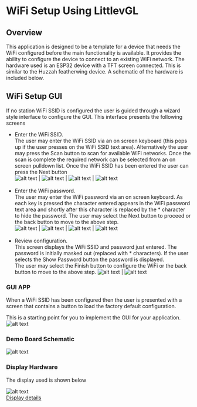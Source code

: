 # WiFi Setup Using LittlevGL

## Overview

This application is designed to be a template for a device that needs the WiFi configured before the main functionality is available.
It provides the ability to configure the device to connect to an existing WiFi network. The hardware used is an ESP32 device with
a TFT screen connected. This is similar to the Huzzah featherwing device. A schematic of the hardware is included below.

## WiFi Setup GUI

If no station WiFi SSID is configured the user is guided through a wizard style interface to configure the GUI.
This interface presents the following screens
* Enter the WiFi SSID.  
    The user may enter the WiFi SSID via an on screen keyboard (this pops up if the user presses on the WiFi SSID text area).
    Alternatively the user may press the Scan button to scan for available WiFi networks. Once the scan is complete the required 
    network can be selected from an on screen pulldown list. Once the WiFi SSID has been entered the user can press the Next button  
    ![alt text](screen0a.png "") | ![alt text](screen0b.png "") | ![alt text](screen0c.png "") | ![alt text](screen0d.png "")<br><br>
* Enter the WiFi password.  
    The user may enter the WiFi password via an on screen keyboard. As each key is pressed the character entered appears in the 
    WiFi password text area and shortly after this character is replaced by the * character to hide the password.
    The user may select the Next button to proceed or the back button to move to the above step.  
    ![alt text](screen1a.png "") | ![alt text](screen1b.png "") | ![alt text](screen1c.png "") | ![alt text](screen1d.png "")<br><br>
* Review configuration.  
    This screen displays the WiFi SSID and password just entered. The password is initially masked out (replaced with * characters).
    If the user selects the Show Password button the password is displayed.  
    The user may select the Finish button to configure the WiFi or the back button to move to the above step.
    ![alt text](screen2a.png "") | ![alt text](screen2b.png "")

### GUI APP
When a WiFi SSID has been configured then the user is presented with a screen that contains a button to load the factory default configuration.  

This is a starting point for you to implement the GUI for your application.  
![alt text](app.png "Running application")

### Demo Board Schematic
![alt text](schematic.svg "Schematic")

### Display Hardware
The display used is shown below

![alt text](MSP2807-008.jpg "MSP2807 Display")  
[Display details](http://www.lcdwiki.com/2.8inch_SPI_Module_ILI9341_SKU:MSP2807)

